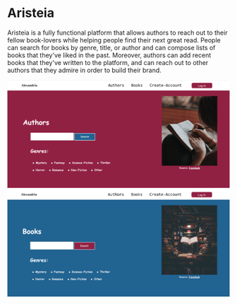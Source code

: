# Aristeia

Aristeia is a fully functional platform that allows authors to reach out to their fellow book-lovers while helping people find their next great read. People can search for books by genre, title, or author and can compose lists of books that they've liked in the past. Moreover, authors can add recent books that they've written to the platform, and can reach out to other authors that they admire in order to build their brand.

![authors home page](authors_splash.png)
![books home page](books_splash.png)
